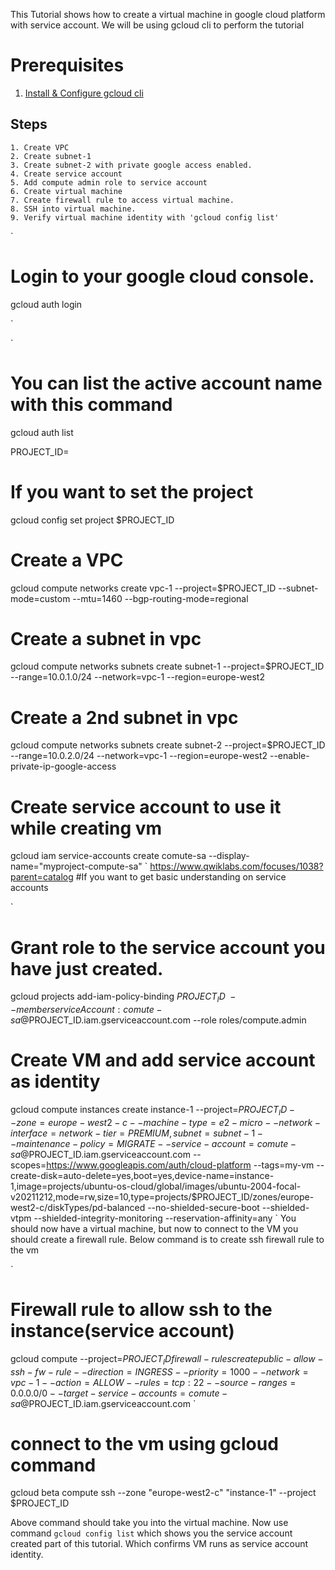This Tutorial shows how to create a virtual machine in google cloud platform with service account. We will be using gcloud cli to 
perform the tutorial

# Prerequisites

1. [Install & Configure gcloud cli](https://cloud.google.com/sdk/docs/install)


## Steps
```
1. Create VPC 
2. Create subnet-1
3. Create subnet-2 with private google access enabled.
4. Create service account
5. Add compute admin role to service account
6. Create virtual machine
7. Create firewall rule to access virtual machine.
8. SSH into virtual machine.
9. Verify virtual machine identity with 'gcloud config list'
```

`
# Login to your google cloud console.
gcloud auth login

`

`
# You can list the active account name with this command
gcloud auth list

PROJECT_ID=<your-project-id>
`
`
# If you want to set the project
gcloud config set project $PROJECT_ID
`
`
# Create a VPC
gcloud compute networks create vpc-1 --project=$PROJECT_ID --subnet-mode=custom --mtu=1460 --bgp-routing-mode=regional
`
`
# Create a subnet in vpc
gcloud compute networks subnets create subnet-1 --project=$PROJECT_ID --range=10.0.1.0/24 --network=vpc-1 --region=europe-west2
`
`
# Create a 2nd subnet in vpc
gcloud compute networks subnets create subnet-2 --project=$PROJECT_ID --range=10.0.2.0/24 --network=vpc-1 --region=europe-west2 --enable-private-ip-google-access
`
`
# Create service account to use it while creating vm
gcloud iam service-accounts create comute-sa --display-name="myproject-compute-sa"
`
https://www.qwiklabs.com/focuses/1038?parent=catalog #If you want to get basic understanding on service accounts

`
# Grant role to the service account you have just created.
gcloud projects add-iam-policy-binding $PROJECT_ID \
    --member serviceAccount:comute-sa@$PROJECT_ID.iam.gserviceaccount.com --role roles/compute.admin
`
`
# Create VM and add service account as identity
gcloud compute instances create instance-1 --project=$PROJECT_ID --zone=europe-west2-c --machine-type=e2-micro --network-interface=network-tier=PREMIUM,subnet=subnet-1 --maintenance-policy=MIGRATE --service-account=comute-sa@$PROJECT_ID.iam.gserviceaccount.com --scopes=https://www.googleapis.com/auth/cloud-platform --tags=my-vm --create-disk=auto-delete=yes,boot=yes,device-name=instance-1,image=projects/ubuntu-os-cloud/global/images/ubuntu-2004-focal-v20211212,mode=rw,size=10,type=projects/$PROJECT_ID/zones/europe-west2-c/diskTypes/pd-balanced --no-shielded-secure-boot --shielded-vtpm --shielded-integrity-monitoring --reservation-affinity=any
`
You should now have a virtual machine, but now to connect to the VM you should create a firewall rule. Below command is to create ssh firewall rule to the vm

`
# Firewall rule to allow ssh to the instance(service account)
gcloud compute --project=$PROJECT_ID firewall-rules create public-allow-ssh-fw-rule --direction=INGRESS --priority=1000 --network=vpc-1 --action=ALLOW --rules=tcp:22 --source-ranges=0.0.0.0/0 --target-service-accounts=comute-sa@$PROJECT_ID.iam.gserviceaccount.com
`

# connect to the vm using gcloud command
gcloud beta compute ssh --zone "europe-west2-c" "instance-1"  --project $PROJECT_ID

Above command should take you into the virtual machine. Now use command `gcloud config list` which shows you the service account created part of this tutorial. Which confirms VM runs as service account identity.



